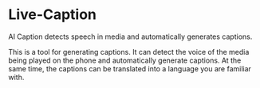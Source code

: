 # Live-Caption
AI Caption detects speech in media and automatically generates captions.

This is a tool for generating captions. It can detect the voice of the media being played on the phone and automatically generate captions. At the same time, the captions can be translated into a language you are familiar with.
